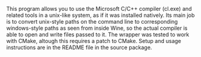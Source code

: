 This program allows you to use the Microsoft C/C++ compiler (cl.exe) and related tools in a unix-like system, as if it was installed natively. Its main job is to convert unix-style paths on the command line to corresponding windows-style paths as seen from inside Wine, so the actual compiler is able to open and write files passed to it.
The wrapper was tested to work with CMake, altough this requires a patch to CMake.
Setup and usage instructions are in the README file in the source package.
